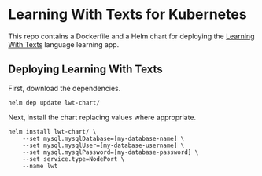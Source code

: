 # Learning With Texts for Kubernetes

This repo contains a Dockerfile and a Helm chart for deploying the [Learning With Texts](http://lwt.sourceforge.net/) language learning app.

## Deploying Learning With Texts

First, download the dependencies.

```
helm dep update lwt-chart/
```

Next, install the chart replacing values where appropriate.

```
helm install lwt-chart/ \
    --set mysql.mysqlDatabase=[my-database-name] \
    --set mysql.mysqlUser=[my-database-username] \
    --set mysql.mysqlPassword=[my-database-password] \
    --set service.type=NodePort \
    --name lwt
```

